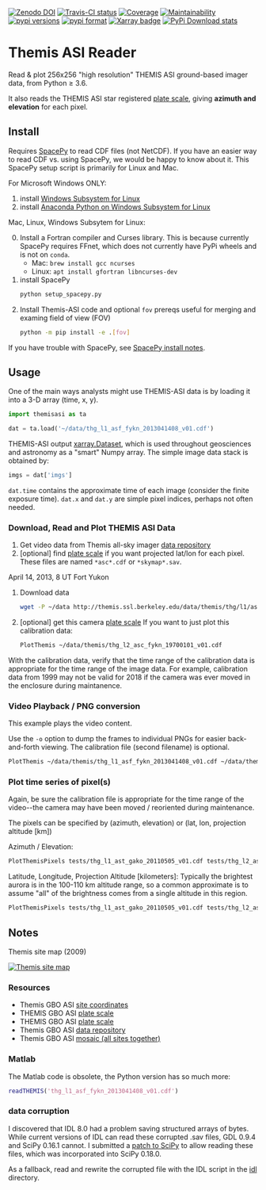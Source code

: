[![Zenodo DOI](https://zenodo.org/badge/DOI/10.5281/zenodo.215309.svg)](https://doi.org/10.5281/zenodo.215309)
[![Travis-CI status](https://travis-ci.org/scivision/themisasi.svg)](https://travis-ci.org/scivision/themisasi)
[![Coverage](https://coveralls.io/repos/github/scivision/themisasi/badge.svg?branch=master)](https://coveralls.io/github/scivision/themisasi?branch=master)
[![Maintainability](https://api.codeclimate.com/v1/badges/d1da43f5a03c6e7456ef/maintainability)](https://codeclimate.com/github/scivision/themisasi/maintainability)
[![pypi versions](https://img.shields.io/pypi/pyversions/themisasi.svg)](https://pypi.python.org/pypi/themisasi)
[![pypi format](https://img.shields.io/pypi/format/themisasi.svg)](https://pypi.python.org/pypi/themisasi)
[![Xarray badge](https://img.shields.io/badge/powered%20by-xarray-orange.svg?style=flat)](http://xarray.pydata.org/en/stable/why-xarray.html)
[![PyPi Download stats](http://pepy.tech/badge/themisasi)](http://pepy.tech/project/themisasi)


# Themis ASI Reader


Read & plot 256x256 "high resolution" THEMIS ASI ground-based imager data, from Python &ge; 3.6.

It also reads the THEMIS ASI star registered
[plate scale](http://data.phys.ucalgary.ca/sort_by_project/THEMIS/asi/skymaps/new_style/),
giving **azimuth and elevation** for each pixel.

## Install

Requires
[SpacePy](https://scivision.co/installing-spacepy-with-anaconda-python-3/)
to read CDF files (not NetCDF).
If you have an easier way to read CDF vs. using SpacePy, we would be happy to know about it.
This SpacePy setup script is primarily for Linux and Mac.

For Microsoft Windows ONLY:
1. install [Windows Subsystem for Linux](https://www.scivision.co/install-windows-subsystem-for-linux/)
2. install [Anaconda Python on Windows Subsystem for Linux](https://www.scivision.co/anaconda-python-with-windows-subsystem-for-linux/)


Mac, Linux, Windows Subsytem for Linux:

0. Install a Fortran compiler and Curses library. 
   This is because currently SpacePy requires FFnet, which does not currently have PyPi wheels and is not on `conda`.
   * Mac: `brew install gcc ncurses`
   * Linux: `apt install gfortran libncurses-dev`
1. install SpacePy
   ```sh
   python setup_spacepy.py
   ```
2. Install Themis-ASI code and optional `fov` prereqs useful for merging and examing field of view (FOV)
   ```sh
   python -m pip install -e .[fov]
   ```

If you have trouble with SpacePy, see
[SpacePy install notes](https://scivision.co/installing-spacepy-with-anaconda-python-3/).

## Usage
One of the main ways analysts might use THEMIS-ASI data is by loading it into a 3-D array (time, x, y).

```python
import themisasi as ta

dat = ta.load('~/data/thg_l1_asf_fykn_2013041408_v01.cdf')
```
THEMIS-ASI output [xarray.Dataset](http://xarray.pydata.org/en/stable/generated/xarray.Dataset.html), 
which is used throughout geosciences and astronomy as a "smart" Numpy array.
The simple image data stack is obtained by:
```python
imgs = dat['imgs']
```

`dat.time` contains the approximate time of each image (consider the finite exposure time).
`dat.x` and `dat.y` are simple pixel indices, perhaps not often needed.

### Download, Read and Plot THEMIS ASI Data

1. Get video data from Themis all-sky imager [data repository](http://themis.ssl.berkeley.edu/data/themis/thg/l1/asi/)
2. [optional] find [plate scale](http://themis.ssl.berkeley.edu/themisdata/thg/l2/asi/cal/) if you want projected lat/lon for each pixel.
   These files are named `*asc*.cdf` or `*skymap*.sav`.

April 14, 2013, 8 UT Fort Yukon

1. Download data
   ```sh
   wget -P ~/data http://themis.ssl.berkeley.edu/data/themis/thg/l1/asi/fykn/2013/04/thg_l1_asf_fykn_2013041408_v01.cdf
   ```
2. [optional] get this camera [plate scale](http://themis.ssl.berkeley.edu/themisdata/thg/l2/asi/cal/thg_l2_asc_fykn_19700101_v01.cdf)
   If you want to just plot this calibration data:
   ```sh
   PlotThemis ~/data/themis/thg_l2_asc_fykn_19700101_v01.cdf
   ```
   
With the calibration data, verify that the time range of the calibration data is appropriate for the time range of the image data.
For example, calibration data from 1999 may not be valid for 2018 if the camera was ever moved in the enclosure during maintanence.


### Video Playback / PNG conversion

This example plays the video content.

Use the `-o` option to dump the frames to individual PNGs for easier back-and-forth viewing.
The calibration file (second filename) is optional.
```sh
PlotThemis ~/data/themis/thg_l1_asf_fykn_2013041408_v01.cdf ~/data/themis/thg_l2_asc_fykn_19700101_v01.cdf
```

### Plot time series of pixel(s)
Again, be sure the calibration file is appropriate for the time range of the video--the camera may have been moved / reoriented during maintenance.

The pixels can be specified by (azimuth, elevation) or (lat, lon, projection altitude [km])

Azimuth / Elevation:
```sh
PlotThemisPixels tests/thg_l1_ast_gako_20110505_v01.cdf tests/thg_l2_asc_fykn_19700101_v01.cdf -az 65 70 -el 48 68
```

Latitude, Longitude, Projection Altitude [kilometers]:
Typically the brightest aurora is in the 100-110 km altitude range, so a common approximate is to assume "all" of the brightness comes from a single altitude in this region.
```sh
PlotThemisPixels tests/thg_l1_ast_gako_20110505_v01.cdf tests/thg_l2_asc_fykn_19700101_v01.cdf -lla 65 -145 100.
```

## Notes

Themis site map (2009)

[![Themis site map](http://themis.ssl.berkeley.edu/data/themis/events/THEMIS_GBO_Station_Map-2009-01.gif)](http://themis.ssl.berkeley.edu/gbo/display.py?)


### Resources

-   Themis GBO ASI
    [site coordinates](http://themis.ssl.berkeley.edu/images/ASI/THEMIS_ASI_Station_List_Nov_2011.xls)
-   THEMIS GBO ASI
    [plate scale](http://data.phys.ucalgary.ca/sort_by_project/THEMIS/asi/skymaps/new_style/)
-   THEMIS GBO ASI
    [plate scale](http://themis.ssl.berkeley.edu/themisdata/thg/l2/asi/cal/)
-   Themis GBO ASI
    [data repository](http://themis.ssl.berkeley.edu/data/themis/thg/l1/asi/)
-   Themis GBO ASI
    [mosaic (all sites together)](http://themis.ssl.berkeley.edu/gbo/display.py?)



### Matlab

The Matlab code is obsolete, the Python version has so much more:
```matlab
readTHEMIS('thg_l1_asf_fykn_2013041408_v01.cdf')
```
### data corruption

I discovered that IDL 8.0 had a problem saving structured arrays of bytes.
While current versions of IDL can read these corrupted .sav files, GDL 0.9.4 and SciPy 0.16.1 cannot.
I submitted a
[patch to SciPy](https://github.com/scipy/scipy/pull/5801)
to allow reading these files, which was incorporated into SciPy 0.18.0.

As a fallback, read and rewrite the corrupted file with the IDL script in the
[idl](idl/)
directory.

